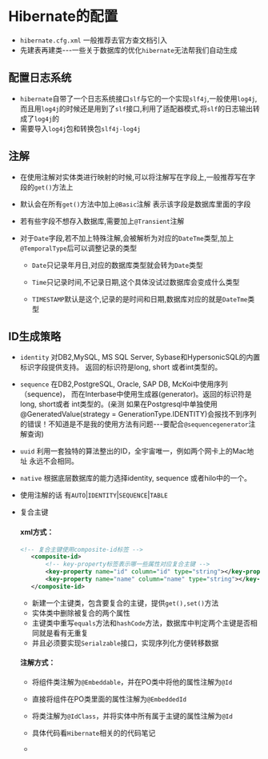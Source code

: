 # Hibernate的配置
* `hibernate.cfg.xml` 一般推荐去官方查文档引入
* 先建表再建类---一些关于数据库的优化`hibernate`无法帮我们自动生成

## 配置日志系统
* `hibernate`自带了一个日志系统接口`slf`与它的一个实现`slf4j`,一般使用`log4j`,而且用`log4j`的时候还是用到了`slf`接口,利用了适配器模式,将`slf`的日志输出转成了`log4j`的
* 需要导入`log4j`包和转换包`slf4j-log4j`

## 注解
* 在使用注解对实体类进行映射的时候,可以将注解写在字段上,一般推荐写在字段的`get()`方法上


* 默认会在所有`get()`方法中加上`@Basic`注解 表示该字段是数据库里面的字段


* 若有些字段不想存入数据库,需要加上`@Transient`注解


* 对于`Date`字段,若不加上特殊注解,会被解析为对应的`DateTme`类型,加上`@TemporalType`后可以调整记录的类型

  * `Date`只记录年月日,对应的数据库类型就会转为`Date`类型

  * `Time`只记录时间,不记录日期,这个具体没试过数据库会变成什么类型

  * `TIMESTAMP`默认是这个,记录的是时间和日期,数据库对应的就是`DateTme`类型

## ID生成策略
* `identity` 对DB2,MySQL, MS SQL Server, Sybase和HypersonicSQL的内置标识字段提供支持。 返回的标识符是long, short 或者int类型的。

* `sequence` 在DB2,PostgreSQL, Oracle, SAP DB, McKoi中使用序列（sequence)， 而在Interbase中使用生成器(generator)。返回的标识符是long, short或者 int类型的。(亲测 如果在Postgresql中单独使用@GeneratedValue(strategy = GenerationType.IDENTITY)会报找不到序列的错误！不知道是不是我的使用方法有问题---要配合`@sequencegenerator`注解查询)

* `uuid` 利用一套独特的算法整出的ID，全宇宙唯一，例如两个网卡上的Mac地址 永远不会相同。

* `native` 根据底层数据库的能力选择identity, sequence 或者hilo中的一个。
* 使用注解的话 有`AUTO`|`IDENTITY`|`SEQUENCE`|`TABLE`

* 复合主键
  #### xml方式：
  ```xml
  <!-- 复合主键使用composite-id标签 -->
     <composite-id>
         <!-- key-property标签表示哪一些属性对应复合主键 -->
         <key-property name="id" column="id" type="string"></key-property>
         <key-property name="name" column="name" type="string"></key-property>
     </composite-id>
  ```
  - 新建一个主键类，包含要复合的主键，提供`get(),set()`方法
  - 实体类中删除被复合的两个属性
  - 主键类中重写`equals`方法和`hashCode`方法，数据库中判定两个主键是否相同就是看有无重复
  - 并且必须要实现`Serialzable`接口，实现序列化方便转移数据

  #### 注解方式：
  * 将组件类注解为`@Embeddable`，并在PO类中将他的属性注解为`@Id`
  * 直接将组件在PO类里面的属性注解为`@EmbeddedId`
  * 将类注解为`@IdClass`，并将实体中所有属于主键的属性注解为`@Id`

  * 具体代码看`Hibernate`相关的的代码笔记
  *

